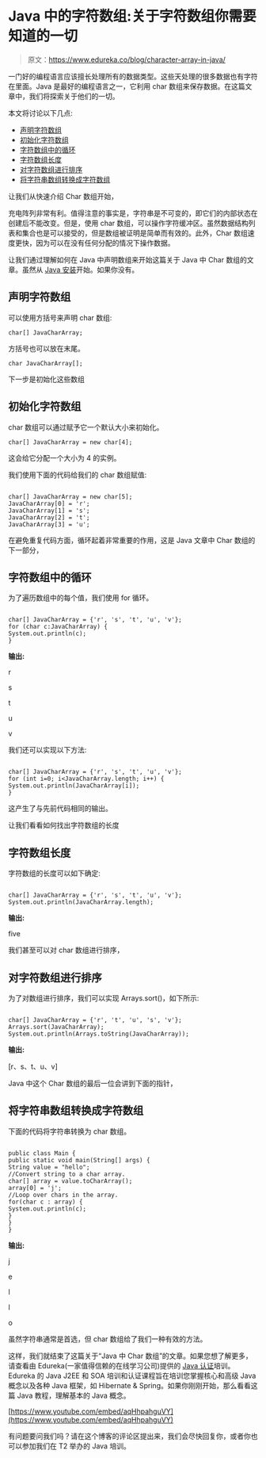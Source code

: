 # Java 中的字符数组:关于字符数组你需要知道的一切

> 原文：<https://www.edureka.co/blog/character-array-in-java/>

一门好的编程语言应该擅长处理所有的数据类型。这些天处理的很多数据也有字符在里面。Java 是最好的编程语言之一，它利用 char 数组来保存数据。在这篇文章中，我们将探索关于他们的一切。

本文将讨论以下几点:

*   [声明字符数组](#DeclaringCharArray)
*   [初始化字符数组](#InitializingCharArray)
*   [字符数组中的循环](#LoopsInCharArray)
*   [字符数组长度](#LengthOfCharArray)
*   [对字符数组进行排序](#SortingAChar%20Array)
*   [将字符串数组转换成字符数组](#ConvertingAStringArrayIntoCharArray)

让我们从快速介绍 Char 数组开始，

充电阵列非常有利。值得注意的事实是，字符串是不可变的，即它们的内部状态在创建后不能改变。但是，使用 char 数组，可以操作字符缓冲区。虽然数据结构列表和集合也是可以接受的，但是数组被证明是简单而有效的。此外，Char 数组速度更快，因为可以在没有任何分配的情况下操作数据。

让我们通过理解如何在 Java 中声明数组来开始这篇关于 Java 中 Char 数组的文章。虽然从 [Java 安装](https://java.com/en/download/help/download_options.xml)开始。如果你没有。

## **声明字符数组**

可以使用方括号来声明 char 数组:

```
char[] JavaCharArray;
```

方括号也可以放在末尾。

```
char JavaCharArray[];
```

下一步是初始化这些数组

## **初始化字符数组**

char 数组可以通过赋予它一个默认大小来初始化。

```
char[] JavaCharArray = new char[4];
```

这会给它分配一个大小为 4 的实例。

我们使用下面的代码给我们的 char 数组赋值:

```

char[] JavaCharArray = new char[5];
JavaCharArray[0] = 'r';
JavaCharArray[1] = 's';
JavaCharArray[2] = 't';
JavaCharArray[3] = 'u';

```

在避免重复代码方面，循环起着非常重要的作用，这是 Java 文章中 Char 数组的下一部分，

## **字符数组中的循环**

为了遍历数组中的每个值，我们使用 for 循环。

```

char[] JavaCharArray = {'r', 's', 't', 'u', 'v'};
for (char c:JavaCharArray) {
System.out.println(c);
}

```

**输出:**

r

s

t

u

v

我们还可以实现以下方法:

```

char[] JavaCharArray = {'r', 's', 't', 'u', 'v'};
for (int i=0; i<JavaCharArray.length; i++) {
System.out.println(JavaCharArray[i]);
}

```

这产生了与先前代码相同的输出。

让我们看看如何找出字符数组的长度

## **字符数组长度**

字符数组的长度可以如下确定:

```

char[] JavaCharArray = {'r', 's', 't', 'u', 'v'};
System.out.println(JavaCharArray.length);

```

**输出:**

five

我们甚至可以对 char 数组进行排序，

## **对字符数组进行排序**

为了对数组进行排序，我们可以实现 Arrays.sort()，如下所示:

```

char[] JavaCharArray = {'r', 't', 'u', 's', 'v'};
Arrays.sort(JavaCharArray);
System.out.println(Arrays.toString(JavaCharArray));

```

**输出:**

[r、s、t、u、v]

Java 中这个 Char 数组的最后一位会讲到下面的指针，

## **将字符串数组转换成字符数组**

下面的代码将字符串转换为 char 数组。

```

public class Main {
public static void main(String[] args) {
String value = "hello";
//Convert string to a char array.
char[] array = value.toCharArray();
array[0] = 'j';
//Loop over chars in the array.
for(char c : array) {
System.out.println(c);
}
}
}

```

**输出:**

j

e

l

l

o

虽然字符串通常是首选，但 char 数组给了我们一种有效的方法。

这样，我们就结束了这篇关于“Java 中 Char 数组”的文章。如果您想了解更多，请查看由 Edureka(一家值得信赖的在线学习公司)提供的 [Java 认证](https://www.edureka.co/java-j2ee-training-course)培训。Edureka 的 Java J2EE 和 SOA 培训和认证课程旨在培训您掌握核心和高级 Java 概念以及各种 Java 框架，如 Hibernate & Spring。如果你刚刚开始，那么看看这篇 Java 教程，理解基本的 Java 概念。

[https://www.youtube.com/embed/aqHhpahguVY](https://www.youtube.com/embed/aqHhpahguVY)

有问题要问我们吗？请在这个博客的评论区提出来，我们会尽快回复你，或者你也可以参加我们在 T2 举办的 Java 培训。